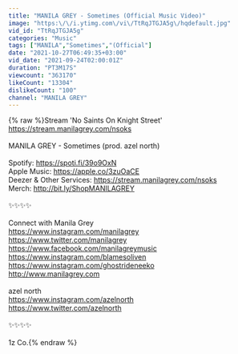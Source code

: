 ```yaml
---
title: "MANILA GREY - Sometimes (Official Music Video)"
image: "https:\/\/i.ytimg.com\/vi\/TtRqJTGJA5g\/hqdefault.jpg"
vid_id: "TtRqJTGJA5g"
categories: "Music"
tags: ["MANILA","Sometimes","(Official"]
date: "2021-10-27T06:49:35+03:00"
vid_date: "2021-09-24T02:00:01Z"
duration: "PT3M17S"
viewcount: "363170"
likeCount: "13304"
dislikeCount: "100"
channel: "MANILA GREY"
---
```

{% raw %}Stream 'No Saints On Knight Street' <br /><a rel="nofollow" target="blank" href="https://stream.manilagrey.com/nsoks">https://stream.manilagrey.com/nsoks</a><br /><br />MANILA GREY - Sometimes (prod. azel north)<br /><br />Spotify: <a rel="nofollow" target="blank" href="https://spoti.fi/39o9OxN">https://spoti.fi/39o9OxN</a><br />Apple Music: <a rel="nofollow" target="blank" href="https://apple.co/3zuOaCE">https://apple.co/3zuOaCE</a><br />Deezer &amp; Other Services: <a rel="nofollow" target="blank" href="https://stream.manilagrey.com/nsoks">https://stream.manilagrey.com/nsoks</a><br />Merch: <a rel="nofollow" target="blank" href="http://bit.ly/ShopMANILAGREY">http://bit.ly/ShopMANILAGREY</a><br /><br />✨✨✨✨ <br /><br />Connect with Manila Grey<br /><a rel="nofollow" target="blank" href="https://www.instagram.com/manilagrey​">https://www.instagram.com/manilagrey​</a> <br /><a rel="nofollow" target="blank" href="https://www.twitter.com/manilagrey​">https://www.twitter.com/manilagrey​</a> <br /><a rel="nofollow" target="blank" href="https://www.facebook.com/manilagreymusic​">https://www.facebook.com/manilagreymusic​</a>  <br /><a rel="nofollow" target="blank" href="https://www.instagram.com/blamesoliven​">https://www.instagram.com/blamesoliven​</a><br /><a rel="nofollow" target="blank" href="https://www.instagram.com/ghostrideneeko​">https://www.instagram.com/ghostrideneeko​</a><br /><a rel="nofollow" target="blank" href="http://www.manilagrey.com​">http://www.manilagrey.com​</a> <br /><br />azel north <br /><a rel="nofollow" target="blank" href="https://www.instagram.com/azelnorth​">https://www.instagram.com/azelnorth​</a> <br /><a rel="nofollow" target="blank" href="https://www.twitter.com/azelnorth​">https://www.twitter.com/azelnorth​</a> <br /><br />✨✨✨✨ <br /><br />1z Co.{% endraw %}
